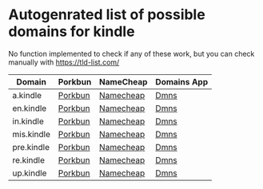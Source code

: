 # Autogenrated list of possible domains for kindle

No function implemented to check if any of these work, but you can check manually with https://tld-list.com/

| Domain | Porkbun | NameCheap | Domains App |
|---|---|---|---|
| a.kindle | [Porkbun](https://porkbun.com/checkout/search?prb=e814663da1&tlds=&idnLanguage=&search=search&q=a.kindle) | [Namecheap](https://www.namecheap.com/domains/registration/results/?domain=a.kindle) | [Dmns](https://dmns.app/domains?q=a.kindle) |
| en.kindle | [Porkbun](https://porkbun.com/checkout/search?prb=e814663da1&tlds=&idnLanguage=&search=search&q=en.kindle) | [Namecheap](https://www.namecheap.com/domains/registration/results/?domain=en.kindle) | [Dmns](https://dmns.app/domains?q=en.kindle) |
| in.kindle | [Porkbun](https://porkbun.com/checkout/search?prb=e814663da1&tlds=&idnLanguage=&search=search&q=in.kindle) | [Namecheap](https://www.namecheap.com/domains/registration/results/?domain=in.kindle) | [Dmns](https://dmns.app/domains?q=in.kindle) |
| mis.kindle | [Porkbun](https://porkbun.com/checkout/search?prb=e814663da1&tlds=&idnLanguage=&search=search&q=mis.kindle) | [Namecheap](https://www.namecheap.com/domains/registration/results/?domain=mis.kindle) | [Dmns](https://dmns.app/domains?q=mis.kindle) |
| pre.kindle | [Porkbun](https://porkbun.com/checkout/search?prb=e814663da1&tlds=&idnLanguage=&search=search&q=pre.kindle) | [Namecheap](https://www.namecheap.com/domains/registration/results/?domain=pre.kindle) | [Dmns](https://dmns.app/domains?q=pre.kindle) |
| re.kindle | [Porkbun](https://porkbun.com/checkout/search?prb=e814663da1&tlds=&idnLanguage=&search=search&q=re.kindle) | [Namecheap](https://www.namecheap.com/domains/registration/results/?domain=re.kindle) | [Dmns](https://dmns.app/domains?q=re.kindle) |
| up.kindle | [Porkbun](https://porkbun.com/checkout/search?prb=e814663da1&tlds=&idnLanguage=&search=search&q=up.kindle) | [Namecheap](https://www.namecheap.com/domains/registration/results/?domain=up.kindle) | [Dmns](https://dmns.app/domains?q=up.kindle) |
